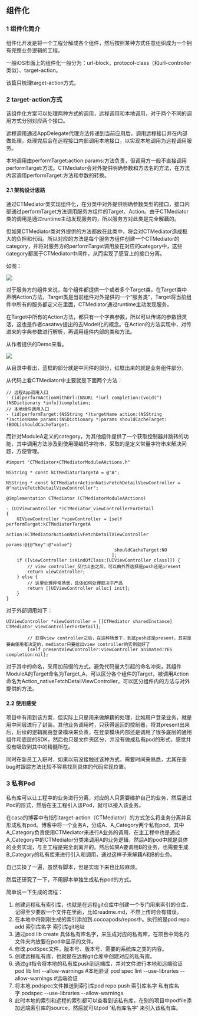 ## 组件化

### 1 组件化简介

组件化开发是将一个工程分解成各个组件，然后按照某种方式任意组织成为一个拥有完整业务逻辑的工程。

一般iOS市面上的组件化一般分为：url-block，protocol-class（和url-controller类似）、target-action。

该篇只梳理target-action方式。

### 2 target-action方式

该组件化方案可以处理两种方式的调用，远程调用和本地调用，对于两个不同的调用方式分别对应两个接口。

远程调用通过AppDelegate代理方法传递到当前应用后，调用远程接口并在内部做处理，处理完后会在远程接口内部调用本地接口，以实现本地调用为远程调用服务。

本地调用由performTarget:action:params:方法负责，但调用方一般不直接调用performTarget:方法。CTMediator会对外提供明确参数和方法名的方法，在方法内容调用performTarget:方法和参数的转换。

#### 2.1 架构设计思路

通过CTMediator类实现组件化，在分类中对外提供明确参数类型的接口，接口内部通过performTarget方法调用服务方组件的Target、Action。由于CTMediator类的调用是通过runtime主动发现服务的，所以服务方对此类是完全解藕的。

但如果CTMediator类对外提供的方法都放在此类中，将会对CTMediator造成极大的负担和代码。所以对应的方法是每个服务方组件创建一个CTMediator的category，并将对服务方的performTarget调用放在对应的category中，这些category都属于CTMediator中间件，从而实现了感官上的接口分离。

如图：

![](https://github.com/tangshenghao/iOSInterviewNotes/blob/master/%E6%9E%B6%E6%9E%84/%E7%BB%84%E4%BB%B6%E5%8C%96/targer-action1.png?raw=true)

对于服务方的组件来说，每个组件都提供一个或者多个Target类，在Target类中声明Action方法，Target类是当前组件对外提供的一个“服务类”，Target将当前组件中所有的服务都定义在里面，CTMediator通过runtime主动发现服务。

在Target中所有的Action方法，都只有一个字典参数，所以可以传递的参数很灵活，这也是作者casatwy提出的去Model化的概念。在Action的方法实现中，对传进来的字典参数进行解析，再调用组件内部的类和方法。

从作者提供的Demo来看。

![](https://github.com/tangshenghao/iOSInterviewNotes/blob/master/%E6%9E%B6%E6%9E%84/%E7%BB%84%E4%BB%B6%E5%8C%96/target-action2.png?raw=true)

从目录中看出，蓝框的部分就是中间件的部分，红框出来的就是业务组件部分。

从代码上看CTMediator中主要就是下面两个方法：

```
// 远程App调用入口
- (id)performActionWithUrl:(NSURL *)url completion:(void(^)(NSDictionary *info))completion;
// 本地组件调用入口
- (id)performTarget:(NSString *)targetName action:(NSString *)actionName params:(NSDictionary *)params shouldCacheTarget:(BOOL)shouldCacheTarget;
```

而针对ModuleA定义的category，为其他组件提供了一个获取控制器并跳转的功能，其中调用方法涉及到使用硬编码字符串，采取的是定义常量字符串来解决问题，方便管理。

```
#import "CTMediator+CTMediatorModuleAActions.h"

NSString * const kCTMediatorTargetA = @"A";

NSString * const kCTMediatorActionNativFetchDetailViewController = @"nativeFetchDetailViewController";

@implementation CTMediator (CTMediatorModuleAActions)

- (UIViewController *)CTMediator_viewControllerForDetail
{
    UIViewController *viewController = [self performTarget:kCTMediatorTargetA
                                                    action:kCTMediatorActionNativFetchDetailViewController
                                                    params:@{@"key":@"value"}
                                         shouldCacheTarget:NO
                                        ];
    if ([viewController isKindOfClass:[UIViewController class]]) {
        // view controller 交付出去之后，可以由外界选择是push还是present
        return viewController;
    } else {
        // 这里处理异常场景，具体如何处理取决于产品
        return [[UIViewController alloc] init];
    }
}
```

对于外部调用如下：

```
UIViewController *viewController = [[CTMediator sharedInstance] CTMediator_viewControllerForDetail];
        
        // 获得view controller之后，在这种场景下，到底push还是present，其实是要由使用者决定的，mediator只要给出view controller的实例就好了
        [self presentViewController:viewController animated:YES completion:nil];
```

对于其中的命名，采用加前缀的方式。避免代码量大引起的命名冲突，其组件ModuleA的Target命名为Target_A，可以区分各个组件的Target，被调用Action命名为Action_nativeFetchDetailViewController，可以区分组件内的方法与对外提供的方法。

#### 2.2 使用感受

项目中有用到该方案，但实际上只是用来做解藕的处理，比如用户登录业务，就是用中间层进行了封装。其他业务调用时，只获得返回的控制器，将其present出来后，后续的逻辑就由登录模块来负责，在登录模块内部还是调用了很多底层的通用组件和底层的SDK，然后也只是文件夹区分，并没有做成私有pod的形式，感觉并没有吸取到其中的精髓所在。

同时在新员工入职时，如果以前没接触过该种方式，需要时间来熟悉，尤其在查bug时跟踪方法比较不容易找到具体的代码实现位置。

### 3 私有Pod

私有库可以让工程中的业务进行分离，对应的人只需要维护自己的业务，然后通过Pod的形式，然后在主工程引入该Pod，就可以接入该业务。

在casa的博客中有指引target-action（CTMediator）的方式怎么将业务分离并且形成私有pod。博客中将一个业务A，分成A、A_Category两个私有pod，其中A_Category负责使用CTMediator来进行A业务的调用，在主工程中也是通过A_Category中的CTMediator分类来调用A的业务逻辑，然后A的pod中就是具体的业务实现，与主工程是完全剥离开的。然后如果A要调用B的业务，也需要生成B_Category的私有库来进行引入和调用，通过这样子来解藕A和B的业务。

自己实操了一遍，虽然有脚本，但是实现下来也比较麻烦。

然后还研究了一下，不用脚本单独生成私有pod的方式。

简单说一下生成的流程：

1. 创建远程私有索引库，也就是在远程git仓库中创建一个专门用来索引的仓库，记得至少要放一个文件在里面，比如readme.md，不然上传时会有错误。
2. 在本地中将刚刚生成的索引添加到.cocoapods/repos中。执行的是pod repo add 索引库名字 索引库git地址
3. 通过pod lib create 具体私有库名字，来生成对应的私有库，在项目中同名的文件夹内放要在pod中显示的文件。
4. 修改.podSpec文件，版本号、版本号、需要的系统库之类的内容。
5. 创建远程私有库，也就是在远程git仓库中创建对应的私有库。
6. 通过git指令将本地的私有库push到远端库，并对文件进行本地和远端验证pod lib lint --allow-warnings #本地验证 pod spec lint --use-libraries --allow-warnings #远端验证
7. 将本地.podspec文件推送到索引库pod repo push 索引库名字 私有库名字.podspec --use-libraries --allow-warnings
8. 此时本地的索引和远程的索引都可以查看到该私有库，在别的项目中podfile添加远端索引库的source，然后就可以pod '私有库名字' 来引入该私有库。

